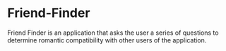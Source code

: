 # Friend-Finder

Friend Finder is an application that asks the user a series of questions to determine romantic compatibility with other users of the application.
